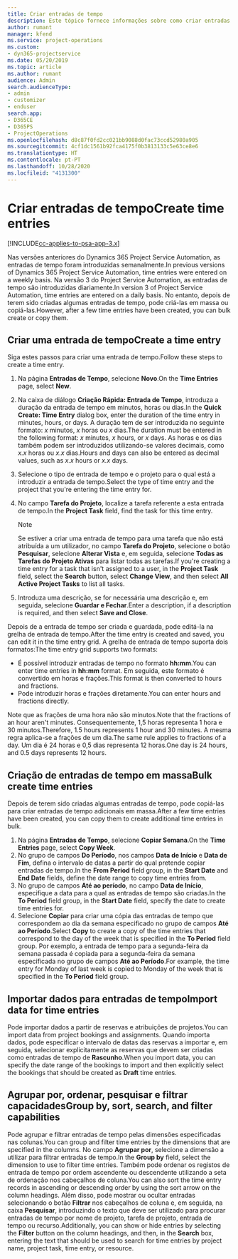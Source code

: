 ```yaml
---
title: Criar entradas de tempo
description: Este tópico fornece informações sobre como criar entradas de tempo.
author: rumant
manager: kfend
ms.service: project-operations
ms.custom:
- dyn365-projectservice
ms.date: 05/20/2019
ms.topic: article
ms.author: rumant
audience: Admin
search.audienceType:
- admin
- customizer
- enduser
search.app:
- D365CE
- D365PS
- ProjectOperations
ms.openlocfilehash: d8c87f0fd2cc021bb9088d0fac73ccd52980a905
ms.sourcegitcommit: 4cf1dc1561b92fca4175f0b3813133c5e63ce8e6
ms.translationtype: HT
ms.contentlocale: pt-PT
ms.lasthandoff: 10/28/2020
ms.locfileid: "4131300"
---
```

# <a name="create-time-entries"></a><span data-ttu-id="719f9-103">Criar entradas de tempo</span><span class="sxs-lookup"><span data-stu-id="719f9-103">Create time entries</span></span>

[!INCLUDE[cc-applies-to-psa-app-3.x](../includes/cc-applies-to-psa-app-3x.md)]

<span data-ttu-id="719f9-104">Nas versões anteriores do Dynamics 365 Project Service Automation, as entradas de tempo foram introduzidas semanalmente.</span><span class="sxs-lookup"><span data-stu-id="719f9-104">In previous versions of Dynamics 365 Project Service Automation, time entries were entered on a weekly basis.</span></span> <span data-ttu-id="719f9-105">Na versão 3 do Project Service Automation, as entradas de tempo são introduzidas diariamente.</span><span class="sxs-lookup"><span data-stu-id="719f9-105">In version 3 of Project Service Automation, time entries are entered on a daily basis.</span></span> <span data-ttu-id="719f9-106">No entanto, depois de terem sido criadas algumas entradas de tempo, pode criá-las em massa ou copiá-las.</span><span class="sxs-lookup"><span data-stu-id="719f9-106">However, after a few time entries have been created, you can bulk create or copy them.</span></span>

## <a name="create-a-time-entry"></a><span data-ttu-id="719f9-107">Criar uma entrada de tempo</span><span class="sxs-lookup"><span data-stu-id="719f9-107">Create a time entry</span></span>

<span data-ttu-id="719f9-108">Siga estes passos para criar uma entrada de tempo.</span><span class="sxs-lookup"><span data-stu-id="719f9-108">Follow these steps to create a time entry.</span></span>

1. <span data-ttu-id="719f9-109">Na página **Entradas de Tempo**, selecione **Novo**.</span><span class="sxs-lookup"><span data-stu-id="719f9-109">On the **Time Entries** page, select **New**.</span></span>
2. <span data-ttu-id="719f9-110">Na caixa de diálogo **Criação Rápida: Entrada de Tempo**, introduza a duração da entrada de tempo em minutos, horas ou dias.</span><span class="sxs-lookup"><span data-stu-id="719f9-110">In the **Quick Create: Time Entry** dialog box, enter the duration of the time entry in minutes, hours, or days.</span></span> <span data-ttu-id="719f9-111">A duração tem de ser introduzida no seguinte formato: *x* minutos, *x* horas ou *x* dias.</span><span class="sxs-lookup"><span data-stu-id="719f9-111">The duration must be entered in the following format: *x* minutes, *x* hours, or *x* days.</span></span> <span data-ttu-id="719f9-112">As horas e os dias também podem ser introduzidos utilizando-se valores decimais, como *x.x* horas ou *x.x* dias.</span><span class="sxs-lookup"><span data-stu-id="719f9-112">Hours and days can also be entered as decimal values, such as *x.x* hours or *x.x* days.</span></span>
3. <span data-ttu-id="719f9-113">Selecione o tipo de entrada de tempo e o projeto para o qual está a introduzir a entrada de tempo.</span><span class="sxs-lookup"><span data-stu-id="719f9-113">Select the type of time entry and the project that you're entering the time entry for.</span></span>
4. <span data-ttu-id="719f9-114">No campo **Tarefa do Projeto**, localize a tarefa referente a esta entrada de tempo.</span><span class="sxs-lookup"><span data-stu-id="719f9-114">In the **Project Task** field, find the task for this time entry.</span></span>

    > [!NOTE]
    > <span data-ttu-id="719f9-115">Se estiver a criar uma entrada de tempo para uma tarefa que não está atribuída a um utilizador, no campo **Tarefa do Projeto**, selecione o botão **Pesquisar**, selecione **Alterar Vista** e, em seguida, selecione **Todas as Tarefas do Projeto Ativas** para listar todas as tarefas.</span><span class="sxs-lookup"><span data-stu-id="719f9-115">If you're creating a time entry for a task that isn't assigned to a user, in the **Project Task** field, select the **Search** button, select **Change View**, and then select **All Active Project Tasks** to list all tasks.</span></span>

5. <span data-ttu-id="719f9-116">Introduza uma descrição, se for necessária uma descrição e, em seguida, selecione **Guardar e Fechar**.</span><span class="sxs-lookup"><span data-stu-id="719f9-116">Enter a description, if a description is required, and then select **Save and Close**.</span></span>

<span data-ttu-id="719f9-117">Depois de a entrada de tempo ser criada e guardada, pode editá-la na grelha de entrada de tempo.</span><span class="sxs-lookup"><span data-stu-id="719f9-117">After the time entry is created and saved, you can edit it in the time entry grid.</span></span> <span data-ttu-id="719f9-118">A grelha de entrada de tempo suporta dois formatos:</span><span class="sxs-lookup"><span data-stu-id="719f9-118">The time entry grid supports two formats:</span></span>

- <span data-ttu-id="719f9-119">É possível introduzir entradas de tempo no formato **hh:mm**.</span><span class="sxs-lookup"><span data-stu-id="719f9-119">You can enter time entries in **hh:mm** format.</span></span> <span data-ttu-id="719f9-120">Em seguida, este formato é convertido em horas e frações.</span><span class="sxs-lookup"><span data-stu-id="719f9-120">This format is then converted to hours and fractions.</span></span>
- <span data-ttu-id="719f9-121">Pode introduzir horas e frações diretamente.</span><span class="sxs-lookup"><span data-stu-id="719f9-121">You can enter hours and fractions directly.</span></span>

<span data-ttu-id="719f9-122">Note que as frações de uma hora não são minutos.</span><span class="sxs-lookup"><span data-stu-id="719f9-122">Note that the fractions of an hour aren't minutes.</span></span> <span data-ttu-id="719f9-123">Consequentemente, 1,5 horas representa 1 hora e 30 minutos.</span><span class="sxs-lookup"><span data-stu-id="719f9-123">Therefore, 1.5 hours represents 1 hour and 30 minutes.</span></span> <span data-ttu-id="719f9-124">A mesma regra aplica-se a frações de um dia.</span><span class="sxs-lookup"><span data-stu-id="719f9-124">The same rule applies to fractions of a day.</span></span> <span data-ttu-id="719f9-125">Um dia é 24 horas e 0,5 dias representa 12 horas.</span><span class="sxs-lookup"><span data-stu-id="719f9-125">One day is 24 hours, and 0.5 days represents 12 hours.</span></span>

## <a name="bulk-create-time-entries"></a><span data-ttu-id="719f9-126">Criação de entradas de tempo em massa</span><span class="sxs-lookup"><span data-stu-id="719f9-126">Bulk create time entries</span></span>

<span data-ttu-id="719f9-127">Depois de terem sido criadas algumas entradas de tempo, pode copiá-las para criar entradas de tempo adicionais em massa.</span><span class="sxs-lookup"><span data-stu-id="719f9-127">After a few time entries have been created, you can copy them to create additional time entries in bulk.</span></span>

1. <span data-ttu-id="719f9-128">Na página **Entradas de Tempo**, selecione **Copiar Semana**.</span><span class="sxs-lookup"><span data-stu-id="719f9-128">On the **Time Entries** page, select **Copy Week**.</span></span>
2. <span data-ttu-id="719f9-129">No grupo de campos **Do Período**, nos campos **Data de Início** e **Data de Fim**, defina o intervalo de datas a partir do qual pretende copiar entradas de tempo.</span><span class="sxs-lookup"><span data-stu-id="719f9-129">In the **From Period** field group, in the **Start Date** and **End Date** fields, define the date range to copy time entries from.</span></span>
3. <span data-ttu-id="719f9-130">No grupo de campos **Até ao período**, no campo **Data de Início**, especifique a data para a qual as entradas de tempo são criadas.</span><span class="sxs-lookup"><span data-stu-id="719f9-130">In the **To Period** field group, in the **Start Date** field, specify the date to create time entries for.</span></span>
4. <span data-ttu-id="719f9-131">Selecione **Copiar** para criar uma cópia das entradas de tempo que correspondem ao dia da semana especificado no grupo de campos **Até ao Período**.</span><span class="sxs-lookup"><span data-stu-id="719f9-131">Select **Copy** to create a copy of the time entries that correspond to the day of the week that is specified in the **To Period** field group.</span></span> <span data-ttu-id="719f9-132">Por exemplo, a entrada de tempo para a segunda-feira da semana passada é copiada para a segunda-feira da semana especificada no grupo de campos **Até ao Período**.</span><span class="sxs-lookup"><span data-stu-id="719f9-132">For example, the time entry for Monday of last week is copied to Monday of the week that is specified in the **To Period** field group.</span></span>

## <a name="import-data-for-time-entries"></a><span data-ttu-id="719f9-133">Importar dados para entradas de tempo</span><span class="sxs-lookup"><span data-stu-id="719f9-133">Import data for time entries</span></span>

<span data-ttu-id="719f9-134">Pode importar dados a partir de reservas e atribuições de projetos.</span><span class="sxs-lookup"><span data-stu-id="719f9-134">You can import data from project bookings and assignments.</span></span> <span data-ttu-id="719f9-135">Quando importa dados, pode especificar o intervalo de datas das reservas a importar e, em seguida, selecionar explicitamente as reservas que devem ser criadas como entradas de tempo de **Rascunho**.</span><span class="sxs-lookup"><span data-stu-id="719f9-135">When you import data, you can specify the date range of the bookings to import and then explicitly select the bookings that should be created as **Draft** time entries.</span></span>

## <a name="group-by-sort-search-and-filter-capabilities"></a><span data-ttu-id="719f9-136">Agrupar por, ordenar, pesquisar e filtrar capacidades</span><span class="sxs-lookup"><span data-stu-id="719f9-136">Group by, sort, search, and filter capabilities</span></span>

<span data-ttu-id="719f9-137">Pode agrupar e filtrar entradas de tempo pelas dimensões especificadas nas colunas.</span><span class="sxs-lookup"><span data-stu-id="719f9-137">You can group and filter time entries by the dimensions that are specified in the columns.</span></span> <span data-ttu-id="719f9-138">No campo **Agrupar por**, selecione a dimensão a utilizar para filtrar entradas de tempo.</span><span class="sxs-lookup"><span data-stu-id="719f9-138">In the **Group by** field, select the dimension to use to filter time entries.</span></span> <span data-ttu-id="719f9-139">Também pode ordenar os registos de entrada de tempo por ordem ascendente ou descendente utilizando a seta de ordenação nos cabeçalhos de coluna.</span><span class="sxs-lookup"><span data-stu-id="719f9-139">You can also sort the time entry records in ascending or descending order by using the sort arrow on the column headings.</span></span> <span data-ttu-id="719f9-140">Além disso, pode mostrar ou ocultar entradas selecionando o botão **Filtrar** nos cabeçalhos de coluna e, em seguida, na caixa **Pesquisar**, introduzindo o texto que deve ser utilizado para procurar entradas de tempo por nome de projeto, tarefa de projeto, entrada de tempo ou recurso.</span><span class="sxs-lookup"><span data-stu-id="719f9-140">Additionally, you can show or hide entries by selecting the **Filter** button on the column headings, and then, in the **Search** box, entering the text that should be used to search for time entries by project name, project task, time entry, or resource.</span></span>
